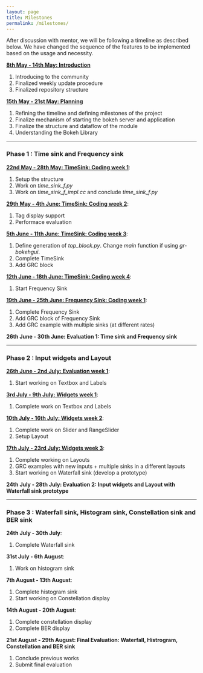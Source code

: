 ```yaml
---
layout: page
title: Milestones
permalink: /milestones/
---
```


After discussion with mentor, we will be following a timeline as described below. We have changed the sequence of the features to be implemented based on the usage and necessity.


[**8th May - 14th May: Introduction**][week0]
 1. Introducing to the community
 2. Finalized weekly update procedure
 3. Finalized repository structure

[**15th May - 21st May: Planning**][week1]
 1. Refining the timeline and defining milestones of the project
 2. Finalize mechanism of starting the bokeh server and application
 3. Finalize the structure and dataflow of the module
 4. Understanding the Bokeh Library
 
---------------------------
### Phase 1 : Time sink and Frequency sink
[**22nd May - 28th May: TimeSink: Coding week 1**][week2]:
 1. Setup the structure
 2. Work on _time\_sink\_f.py_
 3. Work on _time\_sink\_f\_impl.cc_ and conclude _time\_sink\_f.py_

[**29th May - 4th June: TimeSink: Coding week 2**][week3]:
 1. Tag display support
 2. Performace evaluation

[**5th June - 11th June: TimeSink: Coding week 3**][week4]:
 1. Define generation of _top\_block.py_. Change _main_ function if using _gr-bokehgui_.
 2. Complete TimeSink
 3. Add GRC block

[**12th June - 18th June: TimeSink: Coding week 4**][week5]:
 1. Start Frequency Sink

[**19th June - 25th June: Frequency Sink: Coding week 1**][week6]:
 1. Complete Frequency Sink
 2. Add GRC block of Frequency Sink
 3. Add GRC example with multiple sinks (at different rates)

**26th June - 30th June: Evaluation 1: Time sink and Frequency sink**

-------------------------
### Phase 2 : Input widgets and Layout
[**26th June - 2nd July: Evaluation week 1**][week7]:
 1. Start working on Textbox and Labels

[**3rd July - 9th July: Widgets week 1**][week8]:
 1. Complete work on Textbox and Labels

[**10th July - 16th July: Widgets week 2**][week9]:
 1. Complete work on Slider and RangeSlider
 2. Setup Layout

[**17th July - 23rd July: Widgets week 3**][week10]:
 1. Complete working on Layouts
 2. GRC examples with new inputs + multiple sinks in a different layouts
 3. Start working on Waterfall sink (develop a prototype)

**24th July - 28th July: Evaluation 2: Input widgets and Layout with Waterfall sink prototype**

-------------------------
### Phase 3 : Waterfall sink, Histogram sink, Constellation sink and BER sink
**24th July - 30th July**:
 1. Complete Waterfall sink

**31st July - 6th August**:
 1. Work on histogram sink

**7th August - 13th August**:
 1. Complete histogram sink
 2. Start working on Constellation display

**14th August - 20th August**:
 1. Complete constellation display
 2. Complete BER display

**21st August - 29th August: Final Evaluation: Waterfall, Histrogram, Constellation and BER sink**
 1. Conclude previous works
 2. Submit final evaluation


[week0]: /GSoC2017/2017/05/12/introduction.html
[week1]: /GSoC2017/2017/05/19/planning.html
[week2]: /GSoC2017/2017/05/26/TimeSink1.html
[week3]: /GSoC2017/2017/06/02/TimeSink2.html
[week4]: /GSoC2017/2017/06/09/TimeSink3.html
[week5]: /GSoC2017/2017/06/16/TimeSink4.html
[week6]: /GSoC2017/2017/06/23/FreqSink1.html
[week7]: /GSoC2017/2017/06/30/Evaluation1.html
[week8]: /GSoC2017/2017/07/07/Widgets1.html
[week9]: /GSoC2017/2017/07/14/Widgets2.html
[week10]: /GSoC2017/2017/07/21/Widgets3.html

